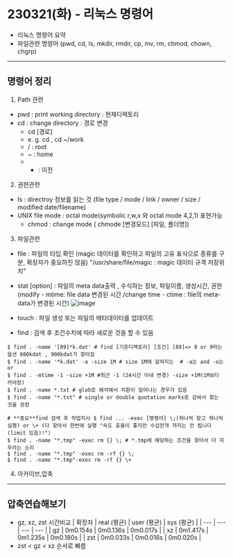 # 230321(화) - 리눅스 명령어
- 리눅스 명령어 요약
- 파일관련 명령어 (pwd, cd, ls, mkdir, rmdir, cp, mv, rm, chmod, chown, chgrp)



---

## 명령어 정리
1. Path 관련
- pwd :  print working directory : 현재디렉토리
- cd : change directory : 경로 변경
    - cd [경로]
    - e. g. cd , cd ~/work
    - / : root
    - ~ : home
    - - : 이전

2. 권한관련
-  ls : directroy 정보를 읽는 것 (file type / mode / link / owner / size / modified date/filename)
-  UNIX file mode : octal mode(symbolic r,w,x 와 octal mode 4,2,1) 표현가능
    - chmod : change mode ( chmode [변경모드] [파일, 폴더명])

3. 파일관련
- file <file> : 파일의 타입 확인 (magic 데이터를 확인하고 파일의 고유 표식으로 종류를 구분, 확장자가 중요하진 않음) "/usr/share/file/magic : magic 데이터 규격 저장위치"
- stat [option] <file> : 파일의 meta data출력 , 수식하는 정보, 파일이름, 생성시간, 권한 (modify - mtime: file data 변경된 시간 /change time - ctime : file의 meta-data가 변경된 시간)
![image](https://user-images.githubusercontent.com/125112464/226541913-ebec5689-4260-4a2b-8eff-d5b045d86b66.png)

- touch : 파일 생성 또는 파일의 메타데이터를 업데이트
- find : 검색 후 조건수치에 따라 새로운 것을 할 수 있음

```shell
$ find . -name '[89]*k.dat' # find [기준디렉토리] [조건] [89]=> 8 or 9라는 옵션 800kdat , 900kdat가 찾아짐
$ find . -name '*k.dat' -a -size 1M # size 1M에 걸쳐지는  # -a는 and -o는 or
$ find . -mtime -1 -size +1M #최근 -1 (24시간 이내 변경) -size +1M(1M보다 커야함)
$ find . -name *.txt # glob로 해석해서 치환이 일어나는 경우가 있음
$ find . -name "*.txt" # single or double quotation marks로 감싸서 찾는 것을 권장

# **중요**find 검색 후 작업지시 $ find ... -exec [명령어] \;(하나씩 찾고 하나씩 실행) or \+ (다 찾아서 한번에 실행 "속도 효율이 좋지만 수십만개 까지는 안 됩니다(limit 있음)!")
$ find . -name "*.tmp" -exec rm {} \; # *.tmp에 해당하는 조건을 찾아서 다 지우라는 소리
$ find . -name "*.tmp" -exec rm -rf {} \; 
$ find . -name "*.tmp"-exec rm -rf {} \+
```

4. 아카이브,압축
    
    
---
## 압축연습해보기 
- gz, xz, zst 시간비교
| 확장자 | real (평균) | user (평균) | sys (평균) |
| --- | --- | --- | --- |
| gz | 0m0.154s | 0m0.136s | 0m0.017s |
| xz | 0m1.417s | 0m1.235s | 0m0.180s |
| zst | 0m0.033s | 0m0.016s | 0m0.020s |
- zst < gz < xz 순서로 빠름

